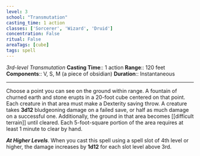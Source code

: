 ```yaml
---
level: 3
school: "Transmutation"
casting_time: 1 action
classes: ['Sorcerer', 'Wizard', 'Druid']
concentration: False
ritual: False
areaTags: [cube]
tags: spell
---
```


_3rd-level Transmutation_
**Casting Time**:: 1 action
**Range**:: 120 feet
**Components**:: V, S, M (a piece of obsidian)
**Duration**:: Instantaneous

---

Choose a point you can see on the ground within range. A fountain of churned earth and stone erupts in a 20-foot cube centered on that point. Each creature in that area must make a Dexterity saving throw. A creature takes **3d12** bludgeoning damage on a failed save, or half as much damage on a successful one. Additionally, the ground in that area becomes [[difficult terrain]] until cleared. Each 5-foot-square portion of the area requires at least 1 minute to clear by hand.


**_At Higher Levels_**. When you cast this spell using a spell slot of 4th level or higher, the damage increases by **1d12** for each slot level above 3rd.


